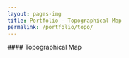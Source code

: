 ```yaml
---
layout: pages-img
title: Portfolio - Topographical Map
permalink: /portfolio/topo/
---
```


[comment]: <> (https://stackoverflow.com/questions/47798971/several-modal-images-on-page)

<meta name="viewport" content="width=device-width, initial-scale=1">
#### Topographical Map
